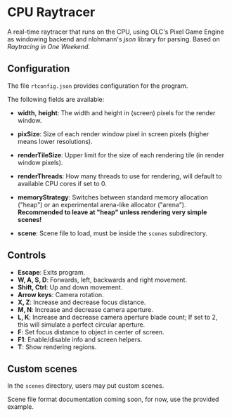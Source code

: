 # CPU Raytracer

A real-time raytracer that runs on the CPU, using OLC's Pixel Game Engine as windowing backend and nlohmann's *json* library for parsing. Based on *Raytracing in One Weekend*.

## Configuration
The file ```rtconfig.json``` provides configuration for the program.

The following fields are available:

- **width**, **height**: The width and height in (screen) pixels for the render window.

- **pixSize**: Size of each render window pixel in screen pixels (higher means lower resolutions).

- **renderTileSize**: Upper limit for the size of each rendering tile (in render window pixels).

- **renderThreads**: How many threads to use for rendering, will default to available CPU cores if set to 0.

- **memoryStrategy**: Switches between standard memory allocation ("heap") or an experimental arena-like allocator ("arena"). **Recommended to leave at "heap" unless rendering very simple scenes!**

- **scene**: Scene file to load, must be inside the ```scenes``` subdirectory.

## Controls
- **Escape**: Exits program.
- **W, A, S, D**: Forwards, left, backwards and right movement.
- **Shift, Ctrl**: Up and down movement.
- **Arrow keys**: Camera rotation.
- **X, Z**: Increase and decrease focus distance.
- **M, N**: Increase and decrease camera aperture.
- **L, K**: Increase and decrease camera aperture blade count; If set to 2, this will simulate a perfect circular aperture.
- **F**: Set focus distance to object in center of screen.
- **F1**: Enable/disable info and screen helpers.
- **T**: Show rendering regions.

## Custom scenes

In the ```scenes``` directory, users may put custom scenes. 

Scene file format documentation coming soon, for now, use the provided example.